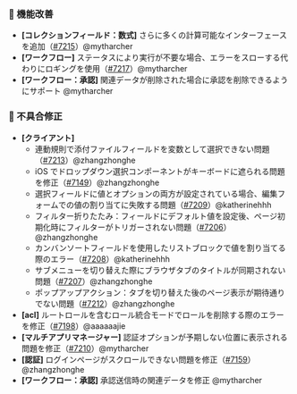 ### 🚀 機能改善

* **[コレクションフィールド：数式]** さらに多くの計算可能なインターフェースを追加（[#7215](https://github.com/nocobase/nocobase/pull/7215)）@mytharcher
* **[ワークフロー]** ステータスにより実行が不要な場合、エラーをスローする代わりにロギングを使用（[#7217](https://github.com/nocobase/nocobase/pull/7217)）@mytharcher
* **[ワークフロー：承認]** 関連データが削除された場合に承認を削除できるようにサポート @mytharcher

### 🐛 不具合修正

* **[クライアント]**
  * 連動規則で添付ファイルフィールドを変数として選択できない問題（[#7213](https://github.com/nocobase/nocobase/pull/7213)）@zhangzhonghe
  * iOS でドロップダウン選択コンポーネントがキーボードに遮られる問題を修正（[#7149](https://github.com/nocobase/nocobase/pull/7149)）@zhangzhonghe
  * 選択フィールドに値とオプションの両方が設定されている場合、編集フォームでの値の割り当てに失敗する問題（[#7209](https://github.com/nocobase/nocobase/pull/7209)）@katherinehhh
  * フィルター折りたたみ：フィールドにデフォルト値を設定後、ページ初期化時にフィルターがトリガーされない問題（[#7206](https://github.com/nocobase/nocobase/pull/7206)）@zhangzhonghe
  * カンバンソートフィールドを使用したリストブロックで値を割り当てる際のエラー（[#7208](https://github.com/nocobase/nocobase/pull/7208)）@katherinehhh
  * サブメニューを切り替えた際にブラウザタブのタイトルが同期されない問題（[#7207](https://github.com/nocobase/nocobase/pull/7207)）@zhangzhonghe
  * ポップアップアクション：タブを切り替えた後のページ表示が期待通りでない問題（[#7212](https://github.com/nocobase/nocobase/pull/7212)）@zhangzhonghe
* **[acl]** ルートロールを含むロール統合モードでロールを削除する際のエラーを修正（[#7198](https://github.com/nocobase/nocobase/pull/7198)）@aaaaaajie
* **[マルチアプリマネージャー]** 認証オプションが予期しない位置に表示される問題を修正（[#7210](https://github.com/nocobase/nocobase/pull/7210)）@mytharcher
* **[認証]** ログインページがスクロールできない問題を修正（[#7159](https://github.com/nocobase/nocobase/pull/7159)）@zhangzhonghe
* **[ワークフロー：承認]** 承認送信時の関連データを修正 @mytharcher
